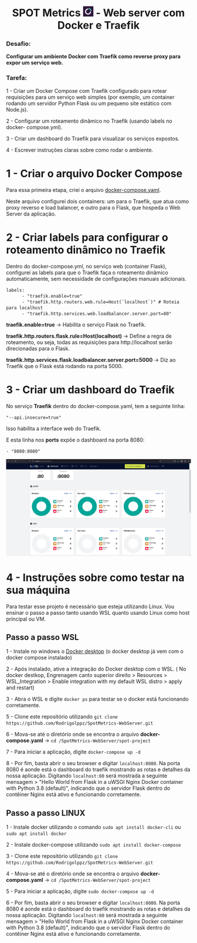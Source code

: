 <h1 align=center> SPOT Metrics <img src="https://github.com/Rodrigolppz/SpotMetrics-WebServer/blob/main/images/spotmetrics_logo.jpg" width="28"/> - Web server com Docker e Traefik</h1>

### Desafio: 
<b>Configurar um ambiente Docker com Traefik como reverse proxy para expor um serviço web.</b>

### Tarefa:

1 - Criar um Docker Compose com Traefik configurado para rotear requisições
para um serviço web simples (por exemplo, um container rodando um servidor
Python Flask ou um pequeno site estático com Node.js).

2 - Configurar um roteamento dinâmico no Traefik (usando labels no docker-
compose.yml).

3 - Criar um dashboard do Traefik para visualizar os serviços expostos.

4 - Escrever instruções claras sobre como rodar o ambiente.

# 

# 1 - Criar o arquivo Docker Compose 

Para essa primeira etapa, criei o arquivo [docker-compose.yaml](https://github.com/Rodrigolppz/SpotMetrics-WebServer/blob/main/spot-project/docker-compose.yaml). 

Neste arquivo configurei dois containers: um para o Traefik, que atua como proxy reverso e load balancer, e outro para o Flask, que hospeda o Web Server da aplicação.

# 

# 2 - Criar labels para configurar o roteamento dinâmico no Traefik

Dentro do docker-compose.yml, no serviço web (container Flask), configurei as labels para que o Traefik faça o roteamento dinâmico automaticamente, sem necessidade de configurações manuais adicionais.

```
labels:
      - "traefik.enable=true"
      - "traefik.http.routers.web.rule=Host(`localhost`)" # Roteia para localhost
      - "traefik.http.services.web.loadbalancer.server.port=80"
```

<b>traefik.enable=true</b> → Habilita o serviço Flask no Traefik.

<b>traefik.http.routers.flask.rule=Host(localhost)</b> → Define a regra de roteamento, ou seja, todas as requisições para http://localhost serão direcionadas para o Flask.

<b>traefik.http.services.flask.loadbalancer.server.port=5000</b> → Diz ao Traefik que o Flask está rodando na porta 5000.

# 3 - Criar um dashboard do Traefik 

No serviço <b>Traefik</b> dentro do docker-compose.yaml, tem a seguinte linha:

```
"--api.insecure=true"
```
Isso habilita a interface web do Traefik.

E esta linha nos <b>ports</b> expõe o dashboard na porta 8080:

```
- "8080:8080"
```

![imagem](https://github.com/Rodrigolppz/SpotMetrics-WebServer/blob/main/images/dashboard.jpg)

# 4 - Instruções sobre como testar na sua máquina

Para testar esse projeto é necessário que esteja utilizando Linux. Vou ensinar o passo a passo tanto usando WSL quanto usando Linux como host principal ou VM.

## Passo a passo WSL

1 - Instale no windows o [Docker desktop](https://www.docker.com/products/docker-desktop/) (o docker desktop já vem com o docker compose instalado)

2 - Após instalado, ative a integração do Docker desktop com o WSL. ( No docker destkop, Engrenagem canto superior direito > Resources > WSL_Integration >  Enable integration with my default WSL distro > apply and restart)

3 - Abra o WSL e digite `docker ps` para testar se o docker está funcionando corretamente.

5 - Clone este repositório utilizando `git clone https://github.com/Rodrigolppz/SpotMetrics-WebServer.git`

6 - Mova-se até o diretório onde se encontra o arquivo <b>docker-compose.yaml</b> -> `cd /SpotMetrics-WebServer/spot-project`

7 - Para iniciar a aplicação, digite `docker-compose up -d`

8 - Por fim, basta abrir o seu browser e digitar `localhost:8080`. Na porta 8080 é aonde está o dashboard do traefik mostrando as rotas e detalhes da nossa aplicação. Digitando `localhost:80` será mostrada a seguinte mensagem > "Hello World from Flask in a uWSGI Nginx Docker container with Python 3.8 (default)", indicando que o servidor Flask dentro do contêiner Nginx está ativo e funcionando corretamente.

## Passo a passo LINUX 

1 - Instale docker utilizando o comando `sudo apt install docker-cli` ou `sudo apt install docker`

2 - Instale docker-compose utilizando `sudo apt install docker-compose`

3 - Clone este repositório utilizando `git clone https://github.com/Rodrigolppz/SpotMetrics-WebServer.git`

4 - Mova-se até o diretório onde se encontra o arquivo <b>docker-compose.yaml</b> -> `cd /SpotMetrics-WebServer/spot-project`

5 - Para iniciar a aplicação, digite `sudo docker-compose up -d`

6 - Por fim, basta abrir o seu browser e digitar `localhost:8080`. Na porta 8080 é aonde está o dashboard do traefik mostrando as rotas e detalhes da nossa aplicação. Digitando `localhost:80` será mostrada a seguinte mensagem > "Hello World from Flask in a uWSGI Nginx Docker container with Python 3.8 (default)", indicando que o servidor Flask dentro do contêiner Nginx está ativo e funcionando corretamente.
